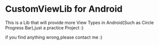 # CustomViewLib for Android
This is a Lib that will provide more View Types in Android(Such as Circle Progress Bar),just a practice Project :)

if you find anything wrong,please contact me :)
